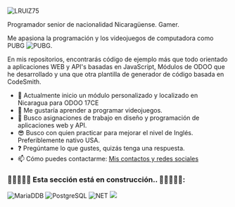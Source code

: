 ![LRUIZ75](https://media.licdn.com/dms/image/v2/C4D16AQGFAddvtzwLEw/profile-displaybackgroundimage-shrink_350_1400/profile-displaybackgroundimage-shrink_350_1400/0/1589441419311?e=1732752000&v=beta&t=Tsa1b9UdhEPYpEnkcttyOjAK0X1aWyeVGRrRGmf5I0o)

Programador senior de nacionalidad Nicaragüense.
Gamer.

Me apasiona la programación y los videojuegos de computadora como PUBG ![PUBG](https://img.shields.io/badge/AngularJS-E23237?style=for-the-badge&logo=pubg&logoColor=white).

En mis repositorios, encontrarás código de ejemplo más que todo orientado a aplicaciones WEB y API's basadas en JavaScript, Módulos de ODOO que he desarrollado y una que otra plantilla de generador de código basada en CodeSmith.

- 🔭 Actualmente inicio un módulo personalizado y localizado en Nicaragua para ODOO 17CE 
- 🌱 Me gustaría aprender a programar videojuegos.
- 👯 Busco asignaciones de trabajo en diseño y programación de aplicaciones web y API.  
- 😎 Busco con quien practicar para mejorar el nivel de Inglés. Preferiblemente nativo USA.
- ❓ Pregúntame lo que gustes, quizás tenga una respuesta.
- 📫 Cómo puedes contactarme: [Mis contactos y redes sociales](https://linktr.ee/MRDEVEX)

### 🚧🚧🚧🚧🚧 Esta sección está en construcción.. 🚧🚧🚧🚧🚧: ###

 ![MariaDDB](https://img.shields.io/badge/MariaDB-003545?style=for-the-badge&logo=mariadb&logoColor=white) ![PostgreSQL](https://img.shields.io/badge/PostgreSQL-316192?style=for-the-badge&logo=postgresql&logoColor=white) ![NET](https://img.shields.io/badge/.NET-512BD4?style=for-the-badge&logo=dotnet&logoColor=white) ![](https://img.shields.io/badge/AngularJS-E23237?style=for-the-badge&logo=angularjs&logoColor=white)

